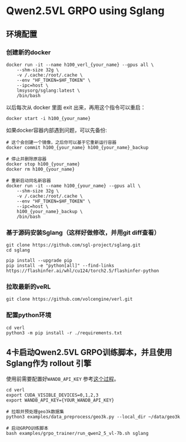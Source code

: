 # Qwen2.5VL GRPO using Sglang
## 环境配置
### 创建新的docker
```
docker run -it --name h100_verl_{your_name} --gpus all \
    --shm-size 32g \
    -v /.cache:/root/.cache \
    --env "HF_TOKEN=$HF_TOKEN" \
    --ipc=host \
    lmsysorg/sglang:latest \
    /bin/bash
```
以后每次从 docker 里面 exit 出来，再用这个指令可以重启：
```
docker start -i h100_{your_name}
```
如果docker容器内部遇到问题，可以先备份:
```
# 这个会创建一个镜像，之后你可以基于它重新运行容器
docker commit h100_{your_name} h100_{your_name}_backup

# 停止并删除原容器
docker stop h100_{your_name}
docker rm h100_{your_name}

# 重新启动同名新容器
docker run -it --name h100_{your_name} --gpus all \
    --shm-size 32g \
    -v /.cache:/root/.cache \
    --env "HF_TOKEN=$HF_TOKEN" \
    --ipc=host \
    h100_{your_name}_backup \
    /bin/bash
```

### 基于源码安装Sglang（这样好做修改，并用git diff查看）
```
git clone https://github.com/sgl-project/sglang.git
cd sglang

pip install --upgrade pip
pip install -e "python[all]" --find-links https://flashinfer.ai/whl/cu124/torch2.5/flashinfer-python
```

### 拉取最新的veRL
```
git clone https://github.com/volcengine/verl.git
```

### 配置python环境
```
cd verl
python3 -m pip install -r ./requirements.txt
```

## 4卡启动Qwen2.5VL GRPO训练脚本，并且使用Sglang作为 rollout 引擎
使用前需要配置好`WANDB_API_KEY`
参考[这个过程](https://community.wandb.ai/t/where-can-i-find-the-api-token-for-my-project/7914)。
```
cd verl
export CUDA_VISIBLE_DEVICES=0,1,2,3
export WANDB_API_KEY={YOUR_WANDB_API_KEY}

# 拉取并预处理geo3k数据集
python3 examples/data_preprocess/geo3k.py --local_dir ~/data/geo3k

# 启动GRPO训练脚本
bash examples/grpo_trainer/run_qwen2_5_vl-7b.sh sglang
```
